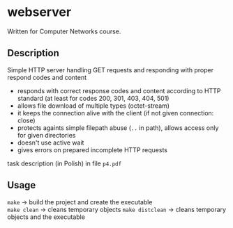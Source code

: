 # webserver
Written for Computer Networks course.

## Description
Simple HTTP server handling GET requests and responding with proper respond codes and content

- responds with correct response codes and content according to HTTP standard (at least for codes 200, 301, 403, 404, 501)
- allows file download of multiple types (octet-stream)
- it keeps the connection alive with the client (if not given connection: close)
- protects againts simple filepath abuse (`..` in path), allows access only for given directories
- doesn't use active wait
- gives errors on prepared incomplete HTTP requests

task description (in Polish) in file `p4.pdf`

## Usage
`make` -> build the project and create the executable  
`make clean` -> cleans temporary objects
`make distclean` -> cleans temporary objects and the executable
